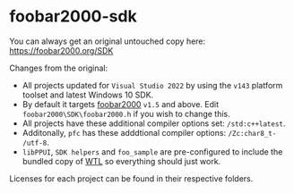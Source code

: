 # foobar2000-sdk

You can always get an original untouched copy here: https://foobar2000.org/SDK

Changes from the original:

- All projects updated for `Visual Studio 2022` by using the `v143` platform toolset and latest Windows 10 SDK.
- By default it targets [foobar2000](https://foobar2000.org) `v1.5` and above. Edit `foobar2000\SDK\foobar2000.h` if you wish to change this.
- All projects have these additional compiler options set: `/std:c++latest`.
- Additonally, `pfc` has these adddtional compiler options: `/Zc:char8_t- /utf-8`.
- `libPPUI`, `SDK helpers` and `foo_sample` are pre-configured to include the bundled copy of [WTL](https://sourceforge.net/projects/wtl/) so everything should just work.

Licenses for each project can be found in their respective folders.
